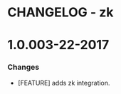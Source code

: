 # CHANGELOG - zk

1.0.003-22-2017
==================

### Changes

* [FEATURE] adds zk integration.
